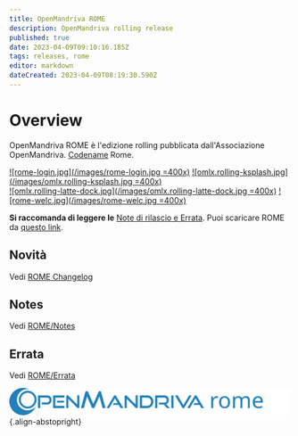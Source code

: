 ```yaml
---
title: OpenMandriva ROME
description: OpenMandriva rolling release
published: true
date: 2023-04-09T09:10:16.185Z
tags: releases, rome
editor: markdown
dateCreated: 2023-04-09T08:19:30.590Z
---
```


# Overview
OpenMandriva ROME è l'edizione rolling pubblicata dall'Associazione OpenMandriva. [Codename](/policies/codename) Rome.

[![rome-login.jpg](/images/rome-login.jpg =400x)](/images/rome-login.jpg) [![omlx.rolling-ksplash.jpg](/images/omlx.rolling-ksplash.jpg =400x)](/images/omlx.rolling-ksplash.jpg)   
[![omlx.rolling-latte-dock.jpg](/images/omlx.rolling-latte-dock.jpg =400x)](/images/omlx.rolling-latte-dock.jpg) [![rome-welc.jpg](/images/rome-welc.jpg =400x)](/images/rome-welc.jpg) 

**Si raccomanda di leggere le** [Note di rilascio e Errata](https://wiki.openmandriva.org/distribution/releases/current).
Puoi scaricare ROME da [questo link](https://sourceforge.net/projects/openmandriva/files/release/ROME/).

## Novità
Vedi [ROME Changelog](/en/distribution/releases/rome/new)

## Notes
Vedi [ROME/Notes](/en/distribution/releases/rome/notes)

## Errata
Vedi [ROME/Errata](/en/distribution/releases/rome/errata)

![header-tr-omrome.svg](/assets/header-tr-omrome.svg){.align-abstopright}